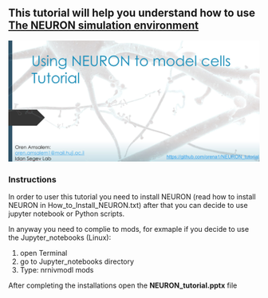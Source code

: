 ## This tutorial will help you understand how to use [The NEURON simulation environment](https://neuron.yale.edu/neuron/) 

![main](main.JPG "main")


### Instructions

In order to user this tutorial you need to install NEURON (read how to install NEURON in How_to_Install_NEURON.txt) after that you can decide to use jupyter notebook or Python scripts.

In anyway you need to complie to mods, for exmaple if you decide to use the Jupyter_notebooks (Linux):
1. open Terminal
2. go to Jupyter_notebooks directory
3. Type: nrnivmodl mods

After completing the installations open the **NEURON_tutorial.pptx** file
